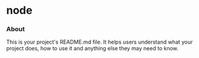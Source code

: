 node
====

### About

This is your project's README.md file. It helps users understand what your
project does, how to use it and anything else they may need to know.